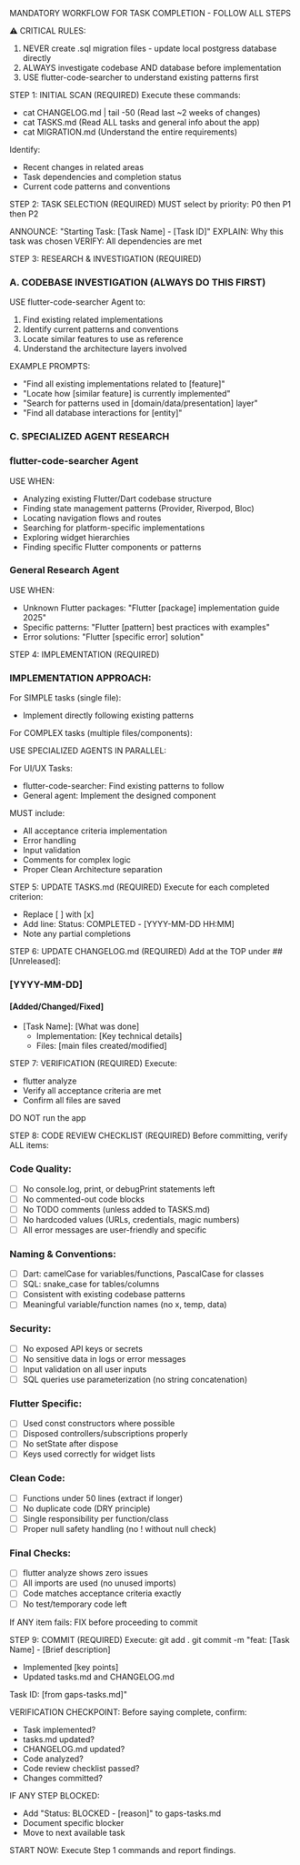 MANDATORY WORKFLOW FOR TASK COMPLETION - FOLLOW ALL STEPS

⚠️ CRITICAL RULES:
1. NEVER create .sql migration files - update local postgress database directly
2. ALWAYS investigate codebase AND database before implementation
3. USE flutter-code-searcher to understand existing patterns first

STEP 1: INITIAL SCAN (REQUIRED)
Execute these commands:
- cat CHANGELOG.md | tail -50  (Read last ~2 weeks of changes)
- cat TASKS.md                 (Read ALL tasks and general info about the app)
- cat MIGRATION.md (Understand the entire requirements)

Identify:
- Recent changes in related areas
- Task dependencies and completion status
- Current code patterns and conventions

STEP 2: TASK SELECTION (REQUIRED)
MUST select by priority: P0 then P1 then P2

ANNOUNCE: "Starting Task: [Task Name] - [Task ID]"
EXPLAIN: Why this task was chosen
VERIFY: All dependencies are met

STEP 3: RESEARCH & INVESTIGATION (REQUIRED)

### A. CODEBASE INVESTIGATION (ALWAYS DO THIS FIRST)

USE flutter-code-searcher Agent to:
1. Find existing related implementations
2. Identify current patterns and conventions
3. Locate similar features to use as reference
4. Understand the architecture layers involved

EXAMPLE PROMPTS:
- "Find all existing implementations related to [feature]"
- "Locate how [similar feature] is currently implemented"
- "Search for patterns used in [domain/data/presentation] layer"
- "Find all database interactions for [entity]"

### C. SPECIALIZED AGENT RESEARCH

### flutter-code-searcher Agent
USE WHEN:
- Analyzing existing Flutter/Dart codebase structure
- Finding state management patterns (Provider, Riverpod, Bloc)
- Locating navigation flows and routes
- Searching for platform-specific implementations
- Exploring widget hierarchies
- Finding specific Flutter components or patterns

### General Research Agent
USE WHEN:
- Unknown Flutter packages: "Flutter [package] implementation guide 2025"
- Specific patterns: "Flutter [pattern] best practices with examples"
- Error solutions: "Flutter [specific error] solution"

STEP 4: IMPLEMENTATION (REQUIRED)

### IMPLEMENTATION APPROACH:

For SIMPLE tasks (single file):
- Implement directly following existing patterns

For COMPLEX tasks (multiple files/components):

USE SPECIALIZED AGENTS IN PARALLEL:

For UI/UX Tasks:
- flutter-code-searcher: Find existing patterns to follow
- General agent: Implement the designed component

MUST include:
- All acceptance criteria implementation
- Error handling
- Input validation
- Comments for complex logic
- Proper Clean Architecture separation

STEP 5: UPDATE TASKS.md (REQUIRED)
Execute for each completed criterion:
- Replace [ ] with [x]
- Add line: Status: COMPLETED - [YYYY-MM-DD HH:MM]
- Note any partial completions

STEP 6: UPDATE CHANGELOG.md (REQUIRED)
Add at the TOP under ## [Unreleased]:

### [YYYY-MM-DD]
#### [Added/Changed/Fixed]
- [Task Name]: [What was done]
  - Implementation: [Key technical details]
  - Files: [main files created/modified]

STEP 7: VERIFICATION (REQUIRED)
Execute:
- flutter analyze
- Verify all acceptance criteria are met
- Confirm all files are saved

DO NOT run the app

STEP 8: CODE REVIEW CHECKLIST (REQUIRED)
Before committing, verify ALL items:

### Code Quality:
- [ ] No console.log, print, or debugPrint statements left
- [ ] No commented-out code blocks
- [ ] No TODO comments (unless added to TASKS.md)
- [ ] No hardcoded values (URLs, credentials, magic numbers)
- [ ] All error messages are user-friendly and specific

### Naming & Conventions:
- [ ] Dart: camelCase for variables/functions, PascalCase for classes
- [ ] SQL: snake_case for tables/columns
- [ ] Consistent with existing codebase patterns
- [ ] Meaningful variable/function names (no x, temp, data)

### Security:
- [ ] No exposed API keys or secrets
- [ ] No sensitive data in logs or error messages
- [ ] Input validation on all user inputs
- [ ] SQL queries use parameterization (no string concatenation)

### Flutter Specific:
- [ ] Used const constructors where possible
- [ ] Disposed controllers/subscriptions properly
- [ ] No setState after dispose
- [ ] Keys used correctly for widget lists

### Clean Code:
- [ ] Functions under 50 lines (extract if longer)
- [ ] No duplicate code (DRY principle)
- [ ] Single responsibility per function/class
- [ ] Proper null safety handling (no ! without null check)

### Final Checks:
- [ ] flutter analyze shows zero issues
- [ ] All imports are used (no unused imports)
- [ ] Code matches acceptance criteria exactly
- [ ] No test/temporary code left

If ANY item fails: FIX before proceeding to commit

STEP 9: COMMIT (REQUIRED)
Execute:
git add .
git commit -m "feat: [Task Name] - [Brief description]

- Implemented [key points]
- Updated tasks.md and CHANGELOG.md

Task ID: [from gaps-tasks.md]"

VERIFICATION CHECKPOINT:
Before saying complete, confirm:
- Task implemented? 
- tasks.md updated?
- CHANGELOG.md updated?
- Code analyzed?
- Code review checklist passed?
- Changes committed?

IF ANY STEP BLOCKED:
- Add "Status: BLOCKED - [reason]" to gaps-tasks.md
- Document specific blocker
- Move to next available task

START NOW: Execute Step 1 commands and report findings.